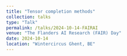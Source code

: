 ```yaml
---
title: "Tensor completion methods"
collection: talks
type: "Talk"
permalink: /talks/2024-10-14-FAIRAI
venue: "The Flanders AI Research (FAIR) Day"
date: 2024-10-14
location: "Wintercircus Ghent, BE"
---
```

